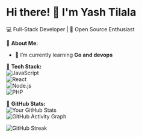 # Hi there! 👋 I'm Yash Tilala

💻 Full-Stack Developer | 🚀 Open Source Enthusiast  

🔹 **About Me:**  
- 🌱 I’m currently learning **Go and devops**  
  


🔹 **Tech Stack:**  
![JavaScript](https://img.shields.io/badge/JavaScript-F7DF1E?style=flat&logo=javascript&logoColor=black)  
![React](https://img.shields.io/badge/React-61DAFB?style=flat&logo=react&logoColor=black)  
![Node.js](https://img.shields.io/badge/Node.js-339933?style=flat&logo=node.js&logoColor=white)  
![PHP](https://img.shields.io/badge/PHP-777BB4?style=flat&logo=php&logoColor=white)  

🔹 **GitHub Stats:**  
![Your GitHub Stats](https://github-readme-stats.vercel.app/api?username=yashtilala412&show_icons=true&theme=dark)  
![GitHub Activity Graph](https://github-readme-activity-graph.vercel.app/graph?username=yashtilala412&theme=react-dark&hide_border=true)


![GitHub Streak](https://streak-stats.demolab.com/?user=yashtilala412&theme=dark&hide_border=true)



